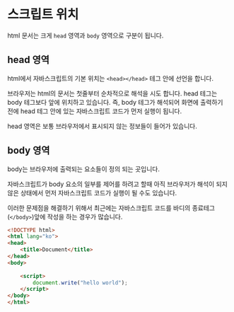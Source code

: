 # 스크립트 위치
html 문서는 크게 `head` 영역과 `body` 영역으로 구분이 됩니다.

## head 영역
html에서 자바스크립트의 기본 위치는 `<head></head>` 테그 안에 선언을 합니다.

브라우저는 html의 문서는 첫줄부터 순차적으로 해석을 시도 합니다. head 테그는 body 테그보다 앞에 위치하고 있습니다.
즉, body 테그가 해석되어 화면에 출력하기 전에 head 테그 안에 있는 자바스크립트 코드가 먼저 실행이 됩니다.

head 영역은 보통 브라우저에서 표시되지 않는 정보들이 들어가 있습니다.

## body 영역
body는 브라우저에 출력되는 요소들이 정의 되는 곳입니다.  

자바스크립트가 body 요소의 일부를 제어를 하려고 할때 아직 브라우저가 해석이 되지 않은 상태에서 먼저 자바스크립트 코드가 실행이 될 수도 있습니다.  

이러한 문제점을 해결하기 위해서 최근에는 자바스크립트 코드를 바디의 종료테그(`</body>`)앞에 작성을 하는 경우가 많습니다.
 
```html
<!DOCTYPE html>
<html lang="ko">
<head>
    <title>Document</title>
</head>
<body>
    
    <script>
        document.write("hello world");
    </script>
</body>
</html>
```